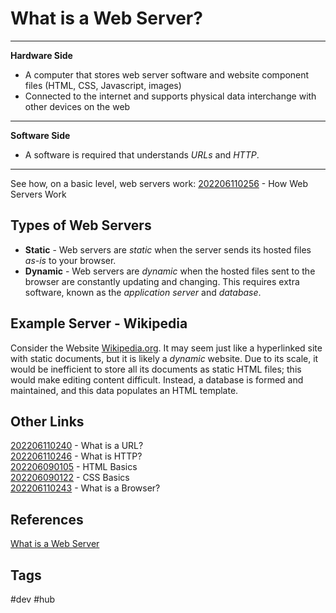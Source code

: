 # What is a Web Server?
---
**Hardware Side**
* A computer that stores web server software and website component files (HTML, CSS, Javascript, images)  
* Connected to the internet and supports physical data interchange with other devices on the web  
---
**Software Side**
* A software is required that understands *URLs* and *HTTP*.  
---
See how, on a basic level, web servers work: [202206110256](../202206110256) - How Web Servers Work

## Types of Web Servers
* **Static** - Web servers are *static* when the server sends its hosted files *as-is* to your browser.  
* **Dynamic** - Web servers are *dynamic* when the hosted files sent to the browser are constantly updating and changing. This requires extra software, known as the *application server* and *database*.  

## Example Server - Wikipedia
Consider the Website [Wikipedia.org](https://www.wikipedia.org/). It may seem just like a hyperlinked site with static documents, but it is likely a *dynamic* website. Due to its scale, it would be inefficient to store all its documents as static HTML files; this would make editing content difficult. Instead, a database is formed and maintained, and this data populates an HTML template.  


## Other Links
[202206110240](../202206110240) - What is a URL?  
[202206110246](../202206110246) - What is HTTP?  
[202206090105](../202206090105) - HTML Basics  
[202206090122](../202206090122) - CSS Basics  
[202206110243](../202206110243) - What is a Browser?  


## References
[What is a Web Server](https://developer.mozilla.org/en-US/docs/Learn/Common_questions/What_is_a_web_server)  

## Tags
#dev #hub
